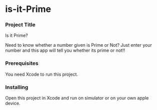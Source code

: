 # is-it-Prime


### Project Title

Is it Prime?

Need to know whether a number given is Prime or Not? Just enter your number and this app will tell you whether its prime or not!!

### Prerequisites

You need Xcode to run this project.

### Installing

Open this project in Xcode and run on simulator or on your own apple device.
